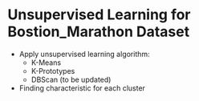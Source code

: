 # Unsupervised Learning for Bostion_Marathon Dataset
- Apply unsupervised learning algorithm:
  + K-Means
  + K-Prototypes
  + DBScan (to be updated)
 - Finding characteristic for each cluster
